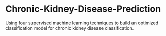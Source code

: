 # Chronic-Kidney-Disease-Prediction

Using four supervised machine learning techniques to build an optimized classification model for chronic kidney disease classification.
